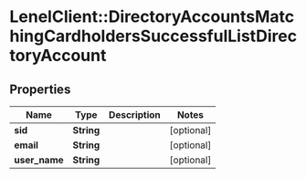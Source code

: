 # LenelClient::DirectoryAccountsMatchingCardholdersSuccessfulListDirectoryAccount

## Properties
Name | Type | Description | Notes
------------ | ------------- | ------------- | -------------
**sid** | **String** |  | [optional] 
**email** | **String** |  | [optional] 
**user_name** | **String** |  | [optional] 


